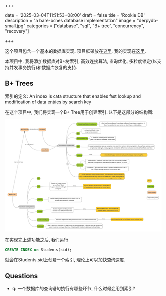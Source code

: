 +++

date = '2025-03-04T11:51:53+08:00'
draft = false
title = 'Rookie DB'
description = "a bare-bones database implementation"
image = "derpydb-small.jpg"
categories = ["database", "sql", "B+ tree", "concurrency", "recovery"]

+++

这个项目包含一个基本的数据库实现, 项目框架放在[这里](), 我的实现在[这里]().

本项目中, 我将添加数据库对B+树索引, 高效连接算法, 查询优化, 多粒度锁定(以支持并发事务执行)和数据库恢复的支持.

## B+ Trees

索引的定义: An index is data structure that enables fast lookup and modification of  data entries by search key

在这个项目中, 我们将实现一个B+ Tree用于创建索引. 以下是这部分的结构图:

![B+Tree_structure](B+Tree_structure.jpg)

在实现完上述功能之后, 我们运行

```sql
CREATE INDEX on Students(sid);
```

就会在Students.sid上创建一个索引, 理论上可以加快查询速度.

## Questions

* q: 一个数据库的查询语句执行有哪些环节, 什么时候会用到索引?
